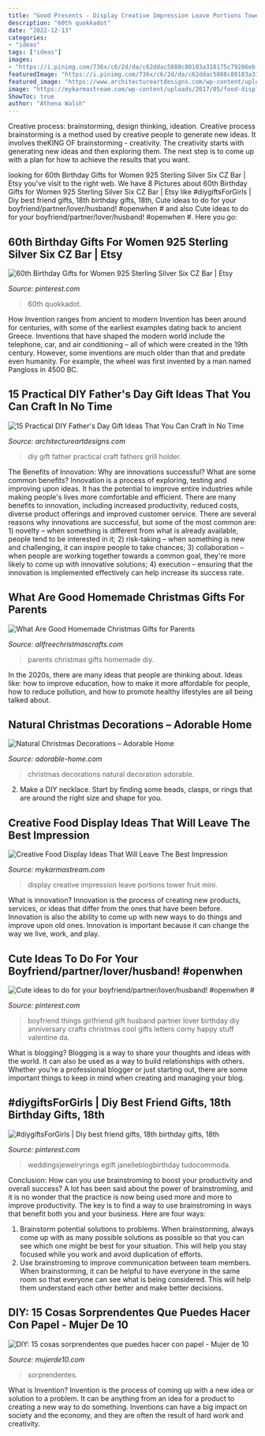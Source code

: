 ```yaml
---
title: "Good Presents - Display Creative Impression Leave Portions Tower Fruit Mini"
description: "60th quokkadot"
date: "2022-12-13"
categories:
- "ideas"
tags: ["ideas"]
images:
- "https://i.pinimg.com/736x/c6/2d/da/c62ddac5888c80103a318175c79286eb--boyfriend-ideas-cute-girlfriend-ideas.jpg?b=t"
featuredImage: "https://i.pinimg.com/736x/c6/2d/da/c62ddac5888c80103a318175c79286eb--boyfriend-ideas-cute-girlfriend-ideas.jpg?b=t"
featured_image: "https://www.architectureartdesigns.com/wp-content/uploads/2018/04/15-Practical-DIY-Fathers-Day-Gift-Ideas-That-You-Can-Craft-In-No-Time-6.jpg"
image: "https://mykarmastream.com/wp-content/uploads/2017/05/food-display-ideas-10.jpg"
ShowToc: true
author: "Athena Walsh"
---
```



Creative process: brainstorming, design thinking, ideation.
Creative process brainstorming is a method used by creative people to generate new ideas. It involves theKING OF brainstorming - creativity. The creativity starts with generating new ideas and then exploring them. The next step is to come up with a plan for how to achieve the results that you want.

	

		
looking for 60th Birthday Gifts for Women 925 Sterling Silver Six CZ Bar | Etsy you've visit to the right web. We have 8 Pictures about 60th Birthday Gifts for Women 925 Sterling Silver Six CZ Bar | Etsy like #diygiftsForGirls | Diy best friend gifts, 18th birthday gifts, 18th, Cute ideas to do for your boyfriend/partner/lover/husband! #openwhen # and also Cute ideas to do for your boyfriend/partner/lover/husband! #openwhen #. Here you go:
		
    
## 60th Birthday Gifts For Women 925 Sterling Silver Six CZ Bar | Etsy

<img loading=lazy src="https://i.pinimg.com/736x/2c/21/34/2c213424195dc255dddaaeac56565f8e.jpg" onerror="this.onerror=null;this.src='https://tse4.mm.bing.net/th?id=OIP.PimfhELPqmADp7QwLmKLTAHaF7&amp;pid=15.1';" alt="60th Birthday Gifts for Women 925 Sterling Silver Six CZ Bar | Etsy">

_Source: pinterest.com_

>60th quokkadot. 

	

How Invention ranges from ancient to modern
Invention has been around for centuries, with some of the earliest examples dating back to ancient Greece. Inventions that have shaped the modern world include the telephone, car, and air conditioning – all of which were created in the 19th century. However, some inventions are much older than that and predate even humanity. For example, the wheel was first invented by a man named Pangloss in 4500 BC.

    
## 15 Practical DIY Father&#039;s Day Gift Ideas That You Can Craft In No Time

<img loading=lazy src="https://www.architectureartdesigns.com/wp-content/uploads/2018/04/15-Practical-DIY-Fathers-Day-Gift-Ideas-That-You-Can-Craft-In-No-Time-6.jpg" onerror="this.onerror=null;this.src='https://tse1.mm.bing.net/th?id=OIP.zGh1u237fQzrj92uuzp2PgHaLG&amp;pid=15.1';" alt="15 Practical DIY Father&#039;s Day Gift Ideas That You Can Craft In No Time">

_Source: architectureartdesigns.com_

>diy gift father practical craft fathers grill holder. 

	

The Benefits of Innovation: Why are innovations successful? What are some common benefits?
Innovation is a process of exploring, testing and improving upon ideas. It has the potential to improve entire industries while making people's lives more comfortable and efficient. There are many benefits to innovation, including increased productivity, reduced costs, diverse product offerings and improved customer service.
There are several reasons why innovations are successful, but some of the most common are: 1) novelty – when something is different from what is already available, people tend to be interested in it; 2) risk-taking – when something is new and challenging, it can inspire people to take chances; 3) collaboration – when people are working together towards a common goal, they're more likely to come up with innovative solutions; 4) execution – ensuring that the innovation is implemented effectively can help increase its success rate.

    
## What Are Good Homemade Christmas Gifts For Parents

<img loading=lazy src="https://irepo.primecp.com/2017/10/351663/Homemade-Christmas-Gifts-for-Parents_ExtraLarge800_ID-2483724.jpg?v=2483724" onerror="this.onerror=null;this.src='https://tse1.mm.bing.net/th?id=OIP.YHoYSIsKd-sIXS2dF2aDqAHaLG&amp;pid=15.1';" alt="What Are Good Homemade Christmas Gifts for Parents">

_Source: allfreechristmascrafts.com_

>parents christmas gifts homemade diy. 

	

In the 2020s, there are many ideas that people are thinking about. Ideas like: how to improve education, how to make it more affordable for people, how to reduce pollution, and how to promote healthy lifestyles are all being talked about.

    
## Natural Christmas Decorations – Adorable Home

<img loading=lazy src="https://adorable-home.com/wp-content/gallery/natural-christmas-decorations/natural-christmas-decorations-4.jpg" onerror="this.onerror=null;this.src='https://tse2.mm.bing.net/th?id=OIP.zKtDP3_JSlNeBYrjRUk-mQHaJ4&amp;pid=15.1';" alt="Natural Christmas Decorations – Adorable Home">

_Source: adorable-home.com_

>christmas decorations natural decoration adorable. 

	

2. Make a DIY necklace. Start by finding some beads, clasps, or rings that are around the right size and shape for you.

    
## Creative Food Display Ideas That Will Leave The Best Impression

<img loading=lazy src="https://mykarmastream.com/wp-content/uploads/2017/05/food-display-ideas-10.jpg" onerror="this.onerror=null;this.src='https://tse1.mm.bing.net/th?id=OIP.-Xty1GuYSW2RJzsntdxx7QHaKA&amp;pid=15.1';" alt="Creative Food Display Ideas That Will Leave The Best Impression">

_Source: mykarmastream.com_

>display creative impression leave portions tower fruit mini. 

	

What is innovation?
Innovation is the process of creating new products, services, or ideas that differ from the ones that have been before. Innovation is also the ability to come up with new ways to do things and improve upon old ones. Innovation is important because it can change the way we live, work, and play.

    
## Cute Ideas To Do For Your Boyfriend/partner/lover/husband! #openwhen #

<img loading=lazy src="https://i.pinimg.com/736x/c6/2d/da/c62ddac5888c80103a318175c79286eb--boyfriend-ideas-cute-girlfriend-ideas.jpg?b=t" onerror="this.onerror=null;this.src='https://tse2.mm.bing.net/th?id=OIP.FVyPp8vZ8NmqDoAP_AyhwgHaJ3&amp;pid=15.1';" alt="Cute ideas to do for your boyfriend/partner/lover/husband! #openwhen #">

_Source: pinterest.com_

>boyfriend things girlfriend gift husband partner lover birthday diy anniversary crafts christmas cool gifts letters corny happy stuff valentine da. 

	

What is blogging?
Blogging is a way to share your thoughts and ideas with the world. It can also be used as a way to build relationships with others. Whether you’re a professional blogger or just starting out, there are some important things to keep in mind when creating and managing your blog.

    
## #diygiftsForGirls | Diy Best Friend Gifts, 18th Birthday Gifts, 18th

<img loading=lazy src="https://i.pinimg.com/736x/90/b7/ad/90b7ad3a7688eee25f79890f9f9a5acc.jpg" onerror="this.onerror=null;this.src='https://tse3.mm.bing.net/th?id=OIP.lVEV2whJ0NKBQAu7_tJXIgHaJ3&amp;pid=15.1';" alt="#diygiftsForGirls | Diy best friend gifts, 18th birthday gifts, 18th">

_Source: pinterest.com_

>weddingsjewelryrings egift janelleblogbirthday tudocommoda. 

	

Conclusion: How can you use brainstroming to boost your productivity and overall success?
A lot has been said about the power of brainstroming, and it is no wonder that the practice is now being used more and more to improve productivity. The key is to find a way to use brainstroming in ways that benefit both you and your business. Here are four ways: 
1. Brainstorm potential solutions to problems. When brainstorming, always come up with as many possible solutions as possible so that you can see which one might be best for your situation. This will help you stay focused while you work and avoid duplication of efforts. 
2. Use brainstroming to improve communication between team members. When brainstorming, it can be helpful to have everyone in the same room so that everyone can see what is being considered. This will help them understand each other better and make better decisions. 

    
## DIY: 15 Cosas Sorprendentes Que Puedes Hacer Con Papel - Mujer De 10

<img loading=lazy src="http://www.mujerde10.com/wp-content/uploads/2016/03/HowTo3.jpg" onerror="this.onerror=null;this.src='https://tse1.mm.bing.net/th?id=OIP.jTfAI53rmL6OrmLHjq8X9gHaQ5&amp;pid=15.1';" alt="DIY: 15 cosas sorprendentes que puedes hacer con papel - Mujer de 10">

_Source: mujerde10.com_

>sorprendentes. 

	

What is Invention?
Invention is the process of coming up with a new idea or solution to a problem. It can be anything from an idea for a product to creating a new way to do something. Inventions can have a big impact on society and the economy, and they are often the result of hard work and creativity.

